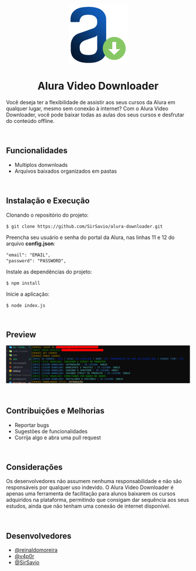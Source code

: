 <div align="center">

![Alura Video Downloader](assets/logo.png)
# Alura Video Downloader
</div>

Você deseja ter a flexibilidade de assistir aos seus cursos da Alura em qualquer lugar, mesmo sem conexão à internet? Com o Alura Video Downloader, você pode baixar todas as aulas dos seus cursos e desfrutar do conteúdo offline.

<br>

## Funcionalidades

- Multiplos donwnloads
- Arquivos baixados organizados em pastas

<br>

## Instalação e Execução

Clonando o repositório do projeto:

    $ git clone https://github.com/SirSavio/alura-downloader.git

Preencha seu usuário e senha do portal da Alura, nas linhas 11 e 12 do arquivo **config.json**:

    "email": "EMAIL",
    "password": "PASSWORD",

Instale as dependências do projeto:

    $ npm install

Inicie a aplicação:

    $ node index.js

   <br>

   
## Preview

![App Screenshot](assets/preview.png)

<br>

## Contribuições e Melhorias

- Reportar bugs
- Sugestões de funcionalidades
- Corrija algo e abra uma pull request


<br>

## Considerações

Os desenvolvedores não assumem nenhuma responsabilidade e não são responsáveis ​​por qualquer uso indevido. O Alura Video Downloader é apenas uma ferramenta de facilitação para alunos baixarem os cursos adquiridos na plataforma, permitindo que consigam dar sequência aos seus estudos, ainda que não tenham uma conexão de internet disponível.


<br>

## Desenvolvedores

* [@reinaldomoreira](https://github.com/reinaldomoreira)
* [@v4p0r](https://github.com/v4p0r)
* [@SirSavio](https://github.com/sirsavio)
